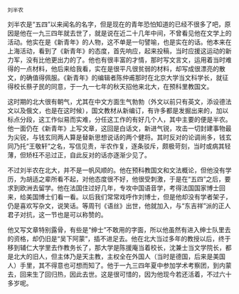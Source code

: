     刘半农 

   刘半农是“五四”以来闻名的名字，但是现在的青年恐怕知道的已经不很多了吧，原因是他在一九三四年就去世了，就是说在近二十几年中间，不曾看见他在文学上的活动。他实在是《新青年》的人物，这不单是一句譬喻，也是实在的话。他本来在上海活动，看到了《新青年》的态度，首先响应，起来投稿，当时应援这运动的新力军，没有比他更出力的了。他也有很丰富的才情，那时写文言文，运用着当时难得的一点材料，他后来给我看，实在是很平凡很贫弱的材料，却写成很漂亮的散文，的确值得佩服。《新青年》的编辑者陈仲甫那时在北京大学当文科学长，就征得校长蔡孑民的同意，于一九一七年的秋天招他来北大，在预科里教国文。

   这时期的北大很有朝气，尤其在中文方面生气勃勃（外文以前只有英文，添设德法文以及俄文，也是在这时候），国文教材从新编订，有许多都是发掘出来的，加以标点分段，这工作似易而实难，分任这工作的有好几个人，其中主要的便是半农。他一面仍在《新青年》上写文章，这回是白话文，新进气锐，攻击一切封建事物最为尖锐，与钱玄同两人算是替新思想说话的两个健将。其时反对的论调尚多，钱玄同乃托“王敬轩”之名，写信见责，半农作复，逐条驳斥，颇极苛刻，当时或病其轻薄，但矫枉不忌过正，自此反对的话亦逐渐少见了。

   不过刘半农在北大，并不是一帆风顺的。他在预科教国文和文法概论，但他没有学历，为胡适之辈所看不起，对他态度很不好，他很受刺激，于是在“五四”之后，要求到欧洲去留学。他在法国住过好几年，专攻中国语音学，考得法国国家博士回来，给美国博士们看一看。以后我们常常戏呼作刘博士，但是他却没有学者架子，仍是喜欢写杂文，说笑话。等周刊《语丝》出世，他就加入，与“东吉祥”派的正人君子对抗，这一节也是可以称赞的。

   他又写文章特别露骨，有些是“绅士”不敢用的字面，所以他虽然有进入绅士队里去的资格，却仍旧是“吴下阿蒙”，插不进足去。他在北大当过多年的教授以后，终于移到辅仁大学里去作教务长了，那大学是陈援庵当着校长，沈兼士当文学院长，都是北大的旧人，但主体乃是天主教，主权全在外国人（当时是德国，后来是美国人）手里，其不得意也可想而知了。他于一九三四年夏中参加学术考察团，到内蒙去，回来生了回归热，因此去世。这是很可惜的，因为他现今若还活着，不过六十多岁呢。

